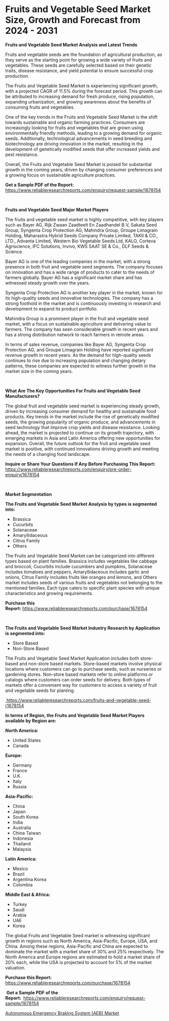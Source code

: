 <p><h1>Fruits and Vegetable Seed Market Size, Growth and Forecast from 2024 - 2031</h1></p><p><strong>Fruits and Vegetable Seed Market Analysis and Latest Trends</strong></p>
<p><p>Fruits and vegetable seeds are the foundation of agricultural production, as they serve as the starting point for growing a wide variety of fruits and vegetables. These seeds are carefully selected based on their genetic traits, disease resistance, and yield potential to ensure successful crop production.</p><p>The Fruits and Vegetable Seed Market is experiencing significant growth, with a projected CAGR of 11.5% during the forecast period. This growth can be attributed to increasing demand for fresh produce, rising population, expanding urbanization, and growing awareness about the benefits of consuming fruits and vegetables.</p><p>One of the key trends in the Fruits and Vegetable Seed Market is the shift towards sustainable and organic farming practices. Consumers are increasingly looking for fruits and vegetables that are grown using environmentally friendly methods, leading to a growing demand for organic seeds. Additionally, technological advancements in seed breeding and biotechnology are driving innovation in the market, resulting in the development of genetically modified seeds that offer increased yields and pest resistance.</p><p>Overall, the Fruits and Vegetable Seed Market is poised for substantial growth in the coming years, driven by changing consumer preferences and a growing focus on sustainable agriculture practices.</p></p>
<p><strong>Get a Sample PDF of the Report:&nbsp;</strong> <a href="https://www.reliableresearchreports.com/enquiry/request-sample/1678154">https://www.reliableresearchreports.com/enquiry/request-sample/1678154</a></p>
<p>&nbsp;</p>
<p><strong>Fruits and Vegetable Seed Major Market Players</strong></p>
<p><p>The fruits and vegetable seed market is highly competitive, with key players such as Bayer AG, Rijk Zwaan Zaadteelt En Zaadhandel B.V, Sakata Seed Group, Syngenta Crop Protection AG, Mahindra Group, Groupe Limagrain Holding, Maharastra Hybrid Seeds Company Private Limited, TAKII & CO., LTD., Advanta Limited, Western Bio Vegetable Seeds Ltd, KALO, Corteva Agriscience, IFC Solutions, Invivo, KWS SAAT SE & Co., DLF Seeds & Science.</p><p>Bayer AG is one of the leading companies in the market, with a strong presence in both fruit and vegetable seed segments. The company focuses on innovation and has a wide range of products to cater to the needs of farmers globally. Bayer AG has a significant market share and has witnessed steady growth over the years.</p><p>Syngenta Crop Protection AG is another key player in the market, known for its high-quality seeds and innovative technologies. The company has a strong foothold in the market and is continuously investing in research and development to expand its product portfolio.</p><p>Mahindra Group is a prominent player in the fruit and vegetable seed market, with a focus on sustainable agriculture and delivering value to farmers. The company has seen considerable growth in recent years and has a strong distribution network to reach farmers in remote areas.</p><p>In terms of sales revenue, companies like Bayer AG, Syngenta Crop Protection AG, and Groupe Limagrain Holding have reported significant revenue growth in recent years. As the demand for high-quality seeds continues to rise due to increasing population and changing dietary patterns, these companies are expected to witness further growth in the market size in the coming years.</p></p>
<p>&nbsp;</p>
<p><strong>What Are The Key Opportunities For Fruits and Vegetable Seed Manufacturers?</strong></p>
<p><p>The global fruit and vegetable seed market is experiencing steady growth, driven by increasing consumer demand for healthy and sustainable food products. Key trends in the market include the rise of genetically modified seeds, the growing popularity of organic produce, and advancements in seed technology that improve crop yields and disease resistance. Looking ahead, the market is projected to continue on its growth trajectory, with emerging markets in Asia and Latin America offering new opportunities for expansion. Overall, the future outlook for the fruit and vegetable seed market is positive, with continued innovations driving growth and meeting the needs of a changing food landscape.</p></p>
<p><strong>Inquire or Share Your Questions If Any Before Purchasing This Report:</strong> <a href="https://www.reliableresearchreports.com/enquiry/pre-order-enquiry/1678154">https://www.reliableresearchreports.com/enquiry/pre-order-enquiry/1678154</a></p>
<p>&nbsp;</p>
<p><strong>Market Segmentation</strong></p>
<p><strong>The Fruits and Vegetable Seed Market Analysis by types is segmented into:</strong></p>
<p><ul><li>Brassica</li><li>Cucurbits</li><li>Solanaceae</li><li>Amaryllidaceous</li><li>Citrus Family</li><li>Others</li></ul></p>
<p><p>The Fruits and Vegetable Seed Market can be categorized into different types based on plant families. Brassica includes vegetables like cabbage and broccoli, Cucurbits include cucumbers and pumpkins, Solanaceae includes tomatoes and peppers, Amaryllidaceous includes garlic and onions, Citrus Family includes fruits like oranges and lemons, and Others market includes seeds of various fruits and vegetables not belonging to the mentioned families. Each type caters to specific plant species with unique characteristics and growing requirements.</p></p>
<p><strong>Purchase this Report:&nbsp;</strong><a href="https://www.reliableresearchreports.com/purchase/1678154">https://www.reliableresearchreports.com/purchase/1678154</a></p>
<p>&nbsp;</p>
<p><strong>The Fruits and Vegetable Seed Market Industry Research by Application is segmented into:</strong></p>
<p><ul><li>Store Based</li><li>Non-Store Based</li></ul></p>
<p><p>The Fruits and Vegetable Seed Market Application includes both store-based and non-store based markets. Store-based markets involve physical locations where customers can go to purchase seeds, such as nurseries or gardening stores. Non-store based markets refer to online platforms or catalogs where customers can order seeds for delivery. Both types of markets offer a convenient way for customers to access a variety of fruit and vegetable seeds for planting.</p></p>
<p><a href="https://www.reliableresearchreports.com/fruits-and-vegetable-seed-r1678154">&nbsp;https://www.reliableresearchreports.com/fruits-and-vegetable-seed-r1678154</a></p>
<p><strong>In terms of Region, the Fruits and Vegetable Seed Market Players available by Region are:</strong></p>
<p>
    <p> <strong> North America: </strong>
        <ul>
            <li>United States</li>
            <li>Canada</li>
        </ul>
        </p> 
    <p> <strong> Europe: </strong>
        <ul>
            <li>Germany</li>
            <li>France</li>
            <li>U.K.</li>
            <li>Italy</li>
            <li>Russia</li>
        </ul>
        </p> 
    <p> <strong> Asia-Pacific: </strong>
        <ul>
            <li>China</li>
            <li>Japan</li>
            <li>South Korea</li>
            <li>India</li>
            <li>Australia</li>
            <li>China Taiwan</li>
            <li>Indonesia</li>
            <li>Thailand</li>
            <li>Malaysia</li>
        </ul>
        </p> 
    <p> <strong> Latin America: </strong>
        <ul>
            <li>Mexico</li>
            <li>Brazil</li>
            <li>Argentina Korea</li>
            <li>Colombia</li>
        </ul>
        </p> 
    <p> <strong> Middle East & Africa: </strong>
        <ul>
            <li>Turkey</li>
            <li>Saudi</li>
            <li>Arabia</li>
            <li>UAE</li>
            <li>Korea</li>
        </ul>
    </p>
    </p>
<p><p>The global Fruits and Vegetable Seed market is witnessing significant growth in regions such as North America, Asia-Pacific, Europe, USA, and China. Among these regions, Asia-Pacific and China are expected to dominate the market with a market share of 30% and 25% respectively. The North America and Europe regions are estimated to hold a market share of 20% each, while the USA is projected to account for 5% of the market valuation.</p></p>
<p><strong>Purchase this Report: </strong><a href="https://www.reliableresearchreports.com/purchase/1678154">https://www.reliableresearchreports.com/purchase/1678154</a></p>
<p>&nbsp;<strong>Get a Sample PDF of the Report:&nbsp;&nbsp;</strong><a href="https://www.reliableresearchreports.com/enquiry/request-sample/1678154">https://www.reliableresearchreports.com/enquiry/request-sample/1678154</a></p>
<p><strong></strong></p>
<p><p><a href="https://github.com/SydneyHaley1/Market-Research-Report-List-1/blob/main/autonomous-emergency-braking-system-aeb-market.md">Autonomous Emergency Braking System (AEB) Market</a></p></p>
